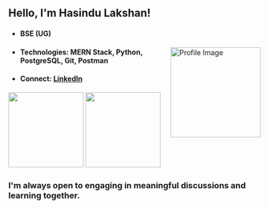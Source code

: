 ## Hello, I'm Hasindu Lakshan!

- #### BSE (UG)

<img align="right" width="180" src="https://user-images.githubusercontent.com/74038190/216656993-2f7ade25-348a-4925-95a8-fba437ed9bcd.gif" alt="Profile Image"/>

- #### Technologies: MERN Stack, Python, PostgreSQL, Git, Postman

- #### Connect: [**LinkedIn**](https://www.linkedin.com/in/hasindulakshan/)

<!-- GitHub Stats and Top Languages Side by Side -->
<p>
  <img height="150" src="https://github-readme-stats.vercel.app/api?username=hasindulakshan&theme=default&hide_border=false&include_all_commits=true&count_private=true" />
  <img height="150" src="https://github-readme-stats.vercel.app/api/top-langs/?username=hasindulakshan&theme=default&hide_border=false&include_all_commits=true&count_private=true&layout=compact&token=YOUR_PERSONAL_ACCESS_TOKEN" />
</p>

### I'm always open to engaging in meaningful discussions and learning together.
